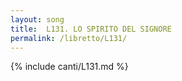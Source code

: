 ```yaml
---
layout: song
title:  L131. LO SPIRITO DEL SIGNORE
permalink: /libretto/L131/
---
```

{% include canti/L131.md %}   